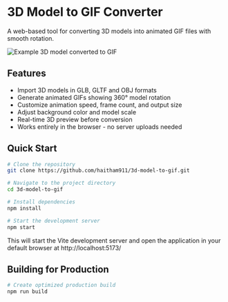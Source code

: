 # 3D Model to GIF Converter

A web-based tool for converting 3D models into animated GIF files with smooth rotation.

![Example 3D model converted to GIF](public/examples/model.gif)

## Features

- Import 3D models in GLB, GLTF and OBJ formats
- Generate animated GIFs showing 360° model rotation
- Customize animation speed, frame count, and output size
- Adjust background color and model scale
- Real-time 3D preview before conversion
- Works entirely in the browser - no server uploads needed

## Quick Start

```bash
# Clone the repository
git clone https://github.com/haitham911/3d-model-to-gif.git

# Navigate to the project directory
cd 3d-model-to-gif

# Install dependencies
npm install

# Start the development server
npm start
```

This will start the Vite development server and open the application in your default browser at http://localhost:5173/

## Building for Production

```bash
# Create optimized production build
npm run build
```
